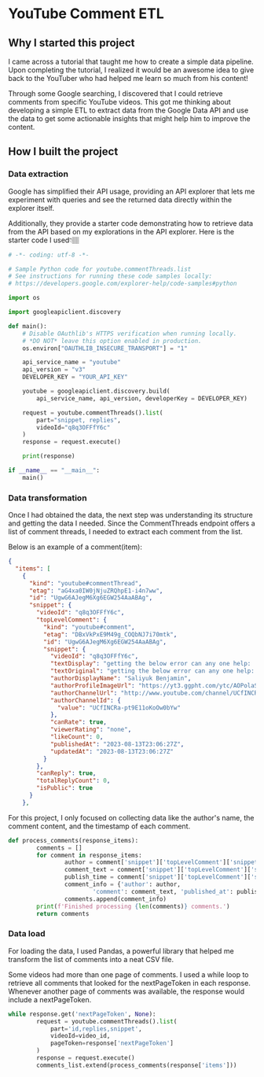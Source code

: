 # YouTube Comment ETL

## Why I started this project

I came across a tutorial that taught me how to create a simple data pipeline. Upon completing the tutorial, I realized it would be an awesome idea to give back to the YouTuber who had helped me learn so much from his content!

Through some Google searching, I discovered that I could retrieve comments from specific YouTube videos. This got me thinking about developing a simple ETL to extract data from the Google Data API and use the data to get some actionable insights that might help him to improve the content.

## How I built the project

### Data extraction

Google has simplified their API usage, providing an API explorer that lets me experiment with queries and see the returned data directly within the explorer itself.

Additionally, they provide a starter code demonstrating how to retrieve data from the API based on my explorations in the API explorer. Here is the starter code I used👇🏽

```python
# -*- coding: utf-8 -*-

# Sample Python code for youtube.commentThreads.list
# See instructions for running these code samples locally:
# https://developers.google.com/explorer-help/code-samples#python

import os

import googleapiclient.discovery

def main():
    # Disable OAuthlib's HTTPS verification when running locally.
    # *DO NOT* leave this option enabled in production.
    os.environ["OAUTHLIB_INSECURE_TRANSPORT"] = "1"

    api_service_name = "youtube"
    api_version = "v3"
    DEVELOPER_KEY = "YOUR_API_KEY"

    youtube = googleapiclient.discovery.build(
        api_service_name, api_version, developerKey = DEVELOPER_KEY)

    request = youtube.commentThreads().list(
        part="snippet, replies",
        videoId="q8q3OFFfY6c"
    )
    response = request.execute()

    print(response)

if __name__ == "__main__":
    main()
```

### Data transformation

Once I had obtained the data, the next step was understanding its structure and getting the data I needed. Since the CommentThreads endpoint offers a list of comment threads, I needed to extract each comment from the list.

Below is an example of a comment(item):

```json
{
  "items": [
    {
      "kind": "youtube#commentThread",
      "etag": "aG4xa0IW0jNjuZRQhpE1-i4n7ww",
      "id": "UgwG6AJegM6Xg6EGW254AaABAg",
      "snippet": {
        "videoId": "q8q3OFFfY6c",
        "topLevelComment": {
          "kind": "youtube#comment",
          "etag": "DBxVkPxE9M49g_COQbNJ7i70mtk",
          "id": "UgwG6AJegM6Xg6EGW254AaABAg",
          "snippet": {
            "videoId": "q8q3OFFfY6c",
            "textDisplay": "getting the below error can any one help:                                                                                                                                                                                                                                                                                             File &quot;C:\\Users\\Saliybe\\AppData\\Local\\Programs\\Python\\Python311\\Lib\\site-packages\\tweepy\\\u003ca href=\"http://api.py/\"\u003eapi.py\u003c/a\u003e&quot;, line 46, in wrapper       \r\u003cbr\u003e    return method(*args, **kwargs)\r\u003cbr\u003e           ^^^^^^^^^^^^^^^^^^^^^^^\r\u003cbr\u003e  File &quot;C:\\Users\\Saliybe\\AppData\\Local\\Programs\\Python\\Python311\\Lib\\site-packages\\tweepy\\\u003ca href=\"http://api.py/\"\u003eapi.py\u003c/a\u003e&quot;, line 414, in user_timeline\r\u003cbr\u003e    return self.request(\r\u003cbr\u003e           ^^^^^^^^^^^^^\r\u003cbr\u003e  File &quot;C:\\Users\\Saliybe\\AppData\\Local\\Programs\\Python\\Python311\\Lib\\site-packages\\tweepy\\\u003ca href=\"http://api.py/\"\u003eapi.py\u003c/a\u003e&quot;, line 271, in request\r\u003cbr\u003e    raise Forbidden(resp)\r\u003cbr\u003etweepy.errors.Forbidden: 403 Forbidden\r\u003cbr\u003e453 - You currently have access to a subset of Twitter API v2 endpoints and limited v1.1 endpoints (e.g. media post, oauth) only. If you need access to this endpoint, you may need a different access level. You can learn more here: \u003ca href=\"https://developer.twitter.com/en/portal/product\"\u003ehttps://developer.twitter.com/en/portal/product\u003c/a\u003e",
            "textOriginal": "getting the below error can any one help:                                                                                                                                                                                                                                                                                             File \"C:\\Users\\Saliybe\\AppData\\Local\\Programs\\Python\\Python311\\Lib\\site-packages\\tweepy\\api.py\", line 46, in wrapper       \r\n    return method(*args, **kwargs)\r\n           ^^^^^^^^^^^^^^^^^^^^^^^\r\n  File \"C:\\Users\\Saliybe\\AppData\\Local\\Programs\\Python\\Python311\\Lib\\site-packages\\tweepy\\api.py\", line 414, in user_timeline\r\n    return self.request(\r\n           ^^^^^^^^^^^^^\r\n  File \"C:\\Users\\Saliybe\\AppData\\Local\\Programs\\Python\\Python311\\Lib\\site-packages\\tweepy\\api.py\", line 271, in request\r\n    raise Forbidden(resp)\r\ntweepy.errors.Forbidden: 403 Forbidden\r\n453 - You currently have access to a subset of Twitter API v2 endpoints and limited v1.1 endpoints (e.g. media post, oauth) only. If you need access to this endpoint, you may need a different access level. You can learn more here: https://developer.twitter.com/en/portal/product",
            "authorDisplayName": "Saliyuk Benjamin",
            "authorProfileImageUrl": "https://yt3.ggpht.com/ytc/AOPolaSTzOdfMvzF-EfoYg6As89zNC33b2kBTJVk3AzgDw=s48-c-k-c0x00ffffff-no-rj",
            "authorChannelUrl": "http://www.youtube.com/channel/UCfINCRa-pt9E11oKoOw0bYw",
            "authorChannelId": {
              "value": "UCfINCRa-pt9E11oKoOw0bYw"
            },
            "canRate": true,
            "viewerRating": "none",
            "likeCount": 0,
            "publishedAt": "2023-08-13T23:06:27Z",
            "updatedAt": "2023-08-13T23:06:27Z"
          }
        },
        "canReply": true,
        "totalReplyCount": 0,
        "isPublic": true
      }
    },
```

For this project, I only focused on collecting data like the author's name, the comment content, and the timestamp of each comment. 

```python
def process_comments(response_items):
		comments = []
		for comment in response_items:
				author = comment['snippet']['topLevelComment']['snippet']['authorDisplayName']
				comment_text = comment['snippet']['topLevelComment']['snippet']['textOriginal']
				publish_time = comment['snippet']['topLevelComment']['snippet']['publishedAt']
				comment_info = {'author': author, 
						'comment': comment_text, 'published_at': publish_time}
				comments.append(comment_info)
		print(f'Finished processing {len(comments)} comments.')
		return comments
```

### Data load

For loading the data, I used Pandas, a powerful library that helped me transform the list of comments into a neat CSV file.

Some videos had more than one page of comments. I used a while loop to retrieve all comments that looked for the nextPageToken in each response. Whenever another page of comments was available, the response would include a nextPageToken.

```python
while response.get('nextPageToken', None):
        request = youtube.commentThreads().list(
            part='id,replies,snippet',
            videoId=video_id,
            pageToken=response['nextPageToken']
        )
        response = request.execute()
        comments_list.extend(process_comments(response['items']))
```

